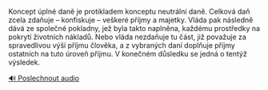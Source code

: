 
Koncept úplné daně je protikladem konceptu neutrální daně. Celková daň zcela zdaňuje – konfiskuje – veškeré příjmy a majetky. Vláda pak následně dává ze společné pokladny, jež byla takto naplněna, každému prostředky na pokrytí životních nákladů. Nebo vláda nezdaňuje tu část, již považuje za spravedlivou výši příjmu člověka, a z vybraných daní doplňuje příjmy ostatních na tuto úroveň příjmu. V konečném důsledku se jedná o tentýž výsledek.

[🔊 Poslechnout audio](/data/7-paragraphs/audio/chapter_147/para_001-Koncept-pln-dan-je-protikladem-konceptu-neutrl.mp3)
